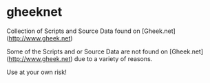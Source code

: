 # gheeknet
Collection of Scripts and Source Data found on [Gheek.net] (http://www.gheek.net)

Some of the Scripts and or Source Data are not found on [Gheek.net] (http://www.gheek.net) due to a variety of reasons.

Use at your own risk!
